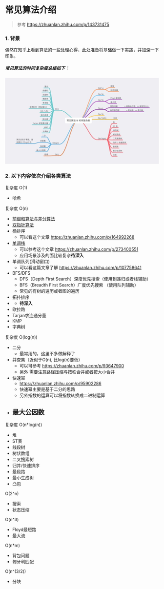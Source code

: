 常见算法介绍
==

> 参考 https://zhuanlan.zhihu.com/p/143731475

### 1. 背景

偶然在知乎上看到算法的一些处理心得，此处准备将基础做一下实践，并加深一下印象。

##### 常见算法的时间复杂度总结如下：

![image](../image/common_algorithm.jpeg)

### 2. 以下内容依次介绍各类算法

复杂度 O(1)

- 哈希

复杂度 O(n)

- [前缀和算法与差分算法](on/prefixSum.md)
- [双指针算法](on/towPointer.md)
- [桶排序](../Sort/sort.php)
    - 可以看这个文章 https://zhuanlan.zhihu.com/p/164992268
- [单调栈](on/monostoneStack.md)
    - 可以参考这个文章 https://zhuanlan.zhihu.com/p/273400551
    - 应用场景涉及的面比较复杂**待深入**
- 单调队列(滑动窗口)
    - 可以看这篇文章了解 https://zhuanlan.zhihu.com/p/107758641
- BFS/DFS
    - DFS（Depth First Search）深度优先搜索（使用到递归或者栈辅助）
    - BFS（Breadth First Search）广度优先搜索 （使用队列辅助）
    - 常见的有树的遍历或者图的遍历
- 拓扑排序
-
    - **待深入**
- 欧拉路
- Tarjan求连通分量
- KMP
- 字典树

复杂度 O(log(n))

- 二分
    - 最常用的，这里不多做解释了
- 并查集（近似于O(n), 比log(n)要低）
    - 可以可参考 https://zhuanlan.zhihu.com/p/93647900
    - 另外 需要注意路径压缩与按秩合并或者按大小合并
- 快速幂
    - https://zhuanlan.zhihu.com/p/95902286
    - 快速幂主要是基于二分的思路
    - 另外指数的运算可以将指数转换成二进制运算
- 最大公因数
   - 

复杂度 O(n*log(n))

- 堆
- ST表
- 线段树
- 树状数组
- 二叉搜索树
- 归并/快速排序
- 最段路
- 最小生成树
- 凸包

O(2^n)

- 搜索
- 状态压缩

O(n^3)

- Floyd最短路
- 最大流

O(n*m)

- 背包问题
- 匈牙利匹配

O(n^(3/2))

- 分块
